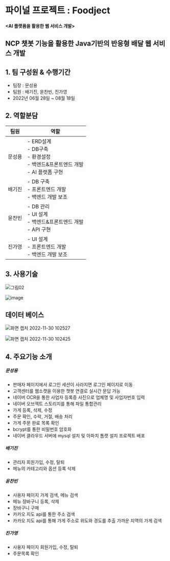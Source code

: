 # 파이널 프로젝트 : Foodject
#### <AI 플랫폼을 활용한 웹 서비스 개발>

## NCP 챗봇 기능을 활용한 Java기반의 반응형 배달 웹 서비스 개발

## 1. 팀 구성원 & 수행기간

- 팀장 : 문성용
- 팀원 : 배기진, 윤찬빈, 진가영
- 2022년 06월 28일 ~ 08월 18일

## 2. 역할분담
|팀원|역할|
|-----|----------|
|문성용| - ERD설계</br> - DB구축 </br> - 환경설정 </br> - 백엔드&프론트엔드 개발 </br> - AI 플랫폼 구현 </br>|
|배기진| - DB 구축 </br> - 프론트엔드 개발 </br> - 백엔드 개발 보조 |
|윤찬빈| - DB 관리 </br> - UI 설계 </br> - 백엔드&프론트엔드 개발 </br> - API 구현|
|진가영| - UI 설계 </br> - 프론트엔드 개발 </br> - 백엔드 개발 보조 </br>  |

## 3. 사용기술
![그림02](https://user-images.githubusercontent.com/106216211/185185535-06562c7f-77c5-4aed-b9ce-72c80f46fefe.jpg)

![image](https://user-images.githubusercontent.com/106216211/185185852-688e9261-ed04-4bdc-82b9-71573f86c777.png)

## 데이터 베이스

![화면 캡처 2022-11-30 102527](https://user-images.githubusercontent.com/105187615/204684790-d4e35f31-f4c1-4130-bd9e-8cafc5f3cfa9.jpg)

![화면 캡처 2022-11-30 102425](https://user-images.githubusercontent.com/105187615/204684925-75b7f906-22d4-41e2-9028-50facbdc6caf.jpg)
  
## 4. 주요기능 소개

##### 문성용
- 판매자 페이지에서 로그인 세션이 사라지면 로그인 페이지로 이동
- 고객센터를 웹소캣을 이용한 챗봇 연결로 실시간 문답 가능
- 네이버 OCR을 통한 사업자 등록증 사진으로 업체명 및 사업자번호 입력
- 네이버 오브젝트 스토리지를 통해 파일 통합관리
- 가게 등록, 삭제, 수정
- 주문 확인, 수락, 거절, 배송 처리
- 가게 주문 완료 목록 확인
- bcrypt를 통한 비밀번호 암호화
- 네이버 클라우드 서버에 mysql 설치 및 아파치 톰캣 설치 프로젝트 배포
  
##### 배기진
- 관리자 회원가입, 수정, 탈퇴
- 메뉴의 카테고리와 옵션 등록 삭제
  
##### 윤찬빈
- 사용자 페이지 가게 검색, 메뉴 검색
- 메뉴 장바구니 등록, 삭제
- 장바구니 구매
- 카카오 지도 api를 통한 주소 검색
- 카카오 지도 api를 통해 가게 주소로 위도와 경도를 추출 가까운 지역의 가게 검색
  
##### 진가영
- 사용자 페이지 회원가입, 수정, 탈퇴
- 주문목록 확인

  